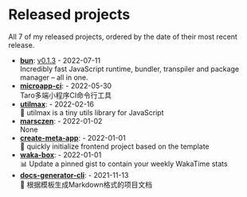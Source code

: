 # Released projects

All <!-- release_count starts -->7<!-- release_count ends --> of my released projects, ordered by the date of their most recent release.

<!-- recent_releases starts -->
* **[bun](https://github.com/oven-sh/bun)**: [v0.1.3](https://github.com/oven-sh/bun/releases/tag/bun-v0.1.3) - 2022-07-11
<br>Incredibly fast JavaScript runtime, bundler, transpiler and package manager – all in one.
* **[microapp-ci](https://github.com/marsczen/microapp-ci)**: [](https://github.com/marsczen/microapp-ci/releases/tag/v0.1.6) - 2022-05-30
<br>Taro多端小程序CI命令行工具
* **[utilmax](https://github.com/marsczen/utilmax)**: [](https://github.com/marsczen/utilmax/releases/tag/v1.1.0) - 2022-02-16
<br>🐝 utilmax is a tiny utils library for JavaScript 
* **[marsczen](https://github.com/marsczen/marsczen)**: [](https://github.com/marsczen/marsczen/releases/tag/v0.0.1) - 2022-01-02
<br>None
* **[create-meta-app](https://github.com/marsczen/create-meta-app)**: [](https://github.com/marsczen/create-meta-app/releases/tag/v0.0.4) - 2022-01-01
<br>🍭 quickly initialize frontend project based on the template
* **[waka-box](https://github.com/marsczen/waka-box)**: [](https://github.com/marsczen/waka-box/releases/tag/v3.0.1) - 2022-01-01
<br>📊 Update a pinned gist to contain your weekly WakaTime stats
* **[docs-generator-cli](https://github.com/marsczen/docs-generator-cli)**: [](https://github.com/marsczen/docs-generator-cli/releases/tag/v0.1.0) - 2021-11-13
<br>🦊  根据模板生成Markdown格式的项目文档
<!-- recent_releases ends -->
